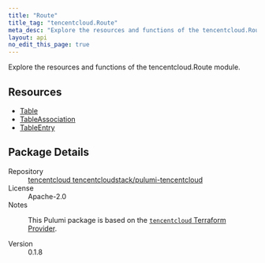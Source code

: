 ```yaml
---
title: "Route"
title_tag: "tencentcloud.Route"
meta_desc: "Explore the resources and functions of the tencentcloud.Route module."
layout: api
no_edit_this_page: true
---
```


<!-- WARNING: this file was generated by Pulumi Docs Generator. -->
<!-- Do not edit by hand unless you're certain you know what you are doing! -->

Explore the resources and functions of the tencentcloud.Route module.

<h2 id="resources">Resources</h2>
<ul class="api">
    <li><a href="table/" title="Table"><span class="api-symbol api-symbol--resource"></span>Table</a></li>
    <li><a href="tableassociation/" title="TableAssociation"><span class="api-symbol api-symbol--resource"></span>TableAssociation</a></li>
    <li><a href="tableentry/" title="TableEntry"><span class="api-symbol api-symbol--resource"></span>TableEntry</a></li>
</ul>

<h2 id="package-details">Package Details</h2>
<dl class="package-details">
	<dt>Repository</dt>
	<dd><a href="https://github.com/tencentcloudstack/pulumi-tencentcloud">tencentcloud tencentcloudstack/pulumi-tencentcloud</a></dd>
	<dt>License</dt>
	<dd>Apache-2.0</dd>
	<dt>Notes</dt>
	<dd><p>This Pulumi package is based on the <a href="https://github.com/tencentcloudstack/terraform-provider-tencentcloud"><code>tencentcloud</code> Terraform Provider</a>.</p>
</dd>
	<dt>Version</dt>
	<dd>0.1.8</dd>
</dl>

